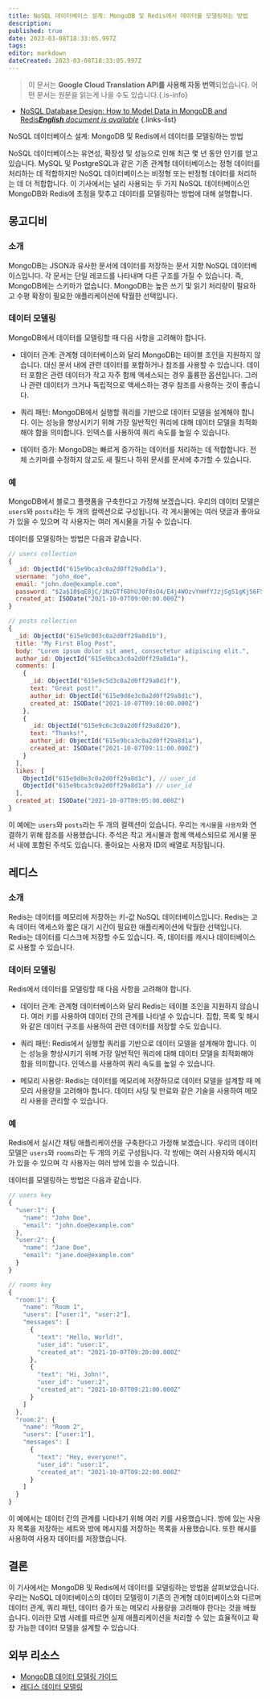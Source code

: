 ```yaml
---
title: NoSQL 데이터베이스 설계: MongoDB 및 Redis에서 데이터를 모델링하는 방법
description: 
published: true
date: 2023-03-08T18:33:05.997Z
tags: 
editor: markdown
dateCreated: 2023-03-08T18:33:05.997Z
---
```


> 이 문서는 **Google Cloud Translation API를 사용해 자동 번역**되었습니다.
어떤 문서는 원문을 읽는게 나을 수도 있습니다.{.is-info}



- [NoSQL Database Design: How to Model Data in MongoDB and Redis***English** document is available*](/en/Knowledge-base/NoSQL/nosql-database-design-how-to-model-data-in-mongodb-and-redis)
{.links-list}

NoSQL 데이터베이스 설계: MongoDB 및 Redis에서 데이터를 모델링하는 방법

NoSQL 데이터베이스는 유연성, 확장성 및 성능으로 인해 최근 몇 년 동안 인기를 얻고 있습니다. MySQL 및 PostgreSQL과 같은 기존 관계형 데이터베이스는 정형 데이터를 처리하는 데 적합하지만 NoSQL 데이터베이스는 비정형 또는 반정형 데이터를 처리하는 데 더 적합합니다. 이 기사에서는 널리 사용되는 두 가지 NoSQL 데이터베이스인 MongoDB와 Redis에 초점을 맞추고 데이터를 모델링하는 방법에 대해 설명합니다.

## 몽고디비

### 소개

MongoDB는 JSON과 유사한 문서에 데이터를 저장하는 문서 지향 NoSQL 데이터베이스입니다. 각 문서는 단일 레코드를 나타내며 다른 구조를 가질 수 있습니다. 즉, MongoDB에는 스키마가 없습니다. MongoDB는 높은 쓰기 및 읽기 처리량이 필요하고 수평 확장이 필요한 애플리케이션에 탁월한 선택입니다.

### 데이터 모델링

MongoDB에서 데이터를 모델링할 때 다음 사항을 고려해야 합니다.

- 데이터 관계: 관계형 데이터베이스와 달리 MongoDB는 테이블 조인을 지원하지 않습니다. 대신 문서 내에 관련 데이터를 포함하거나 참조를 사용할 수 있습니다. 데이터 포함은 관련 데이터가 작고 자주 함께 액세스되는 경우 훌륭한 옵션입니다. 그러나 관련 데이터가 크거나 독립적으로 액세스하는 경우 참조를 사용하는 것이 좋습니다.

- 쿼리 패턴: MongoDB에서 실행할 쿼리를 기반으로 데이터 모델을 설계해야 합니다. 이는 성능을 향상시키기 위해 가장 일반적인 쿼리에 대해 데이터 모델을 최적화해야 함을 의미합니다. 인덱스를 사용하여 쿼리 속도를 높일 수 있습니다.

- 데이터 증가: MongoDB는 빠르게 증가하는 데이터를 처리하는 데 적합합니다. 전체 스키마를 수정하지 않고도 새 필드나 하위 문서를 문서에 추가할 수 있습니다.

### 예

MongoDB에서 블로그 플랫폼을 구축한다고 가정해 보겠습니다. 우리의 데이터 모델은 `users`와 `posts`라는 두 개의 컬렉션으로 구성됩니다. 각 게시물에는 여러 댓글과 좋아요가 있을 수 있으며 각 사용자는 여러 게시물을 가질 수 있습니다.

데이터를 모델링하는 방법은 다음과 같습니다.

```javascript
// users collection
{
  _id: ObjectId("615e9bca3c0a2d0ff29a8d1a"),
  username: "john_doe",
  email: "john.doe@example.com",
  password: "$2a$10$qE8jC/1NzGTf6DhUJ0f8sO4/E4j4WOzvYmHfYJzjSgS1gKj56FSWS",
  created_at: ISODate("2021-10-07T09:00:00.000Z")
}

// posts collection
{
  _id: ObjectId("615e9c003c0a2d0ff29a8d1b"),
  title: "My First Blog Post",
  body: "Lorem ipsum dolor sit amet, consectetur adipiscing elit.",
  author_id: ObjectId("615e9bca3c0a2d0ff29a8d1a"),
  comments: [
    {
      _id: ObjectId("615e9c5d3c0a2d0ff29a8d1f"),
      text: "Great post!",
      author_id: ObjectId("615e9d8e3c0a2d0ff29a8d1c"),
      created_at: ISODate("2021-10-07T09:10:00.000Z")
    },
    {
      _id: ObjectId("615e9c6c3c0a2d0ff29a8d20"),
      text: "Thanks!",
      author_id: ObjectId("615e9bca3c0a2d0ff29a8d1a"),
      created_at: ISODate("2021-10-07T09:11:00.000Z")
    }
  ],
  likes: [
    ObjectId("615e9d8e3c0a2d0ff29a8d1c"), // user_id
    ObjectId("615e9bca3c0a2d0ff29a8d1a") // user_id
  ],
  created_at: ISODate("2021-10-07T09:05:00.000Z")
}
```

이 예에는 `users`와 `posts`라는 두 개의 컬렉션이 있습니다. 우리는 `게시물`을 `사용자`와 연결하기 위해 참조를 사용했습니다. 주석은 작고 게시물과 함께 액세스되므로 게시물 문서 내에 포함된 주석도 있습니다. 좋아요는 사용자 ID의 배열로 저장됩니다.

## 레디스

### 소개

Redis는 데이터를 메모리에 저장하는 키-값 NoSQL 데이터베이스입니다. Redis는 고속 데이터 액세스와 짧은 대기 시간이 필요한 애플리케이션에 탁월한 선택입니다. Redis는 데이터를 디스크에 저장할 수도 있습니다. 즉, 데이터를 캐시나 데이터베이스로 사용할 수 있습니다.

### 데이터 모델링

Redis에서 데이터를 모델링할 때 다음 사항을 고려해야 합니다.

- 데이터 관계: 관계형 데이터베이스와 달리 Redis는 테이블 조인을 지원하지 않습니다. 여러 키를 사용하여 데이터 간의 관계를 나타낼 수 있습니다. 집합, 목록 및 해시와 같은 데이터 구조를 사용하여 관련 데이터를 저장할 수도 있습니다.

- 쿼리 패턴: Redis에서 실행할 쿼리를 기반으로 데이터 모델을 설계해야 합니다. 이는 성능을 향상시키기 위해 가장 일반적인 쿼리에 대해 데이터 모델을 최적화해야 함을 의미합니다. 인덱스를 사용하여 쿼리 속도를 높일 수 있습니다.

- 메모리 사용량: Redis는 데이터를 메모리에 저장하므로 데이터 모델을 설계할 때 메모리 사용량을 고려해야 합니다. 데이터 샤딩 및 만료와 같은 기술을 사용하여 메모리 사용을 관리할 수 있습니다.

### 예

Redis에서 실시간 채팅 애플리케이션을 구축한다고 가정해 보겠습니다. 우리의 데이터 모델은 `users`와 `rooms`라는 두 개의 키로 구성됩니다. 각 방에는 여러 사용자와 메시지가 있을 수 있으며 각 사용자는 여러 방에 있을 수 있습니다.

데이터를 모델링하는 방법은 다음과 같습니다.

```javascript
// users key
{
  "user:1": {
    "name": "John Doe",
    "email": "john.doe@example.com"
  },
  "user:2": {
    "name": "Jane Doe",
    "email": "jane.doe@example.com"
  }
}

// rooms key
{
  "room:1": {
    "name": "Room 1",
    "users": ["user:1", "user:2"],
    "messages": [
      {
        "text": "Hello, World!",
        "user_id": "user:1",
        "created_at": "2021-10-07T09:20:00.000Z"
      },
      {
        "text": "Hi, John!",
        "user_id": "user:2",
        "created_at": "2021-10-07T09:21:00.000Z"
      }
    ]
  },
  "room:2": {
    "name": "Room 2",
    "users": ["user:1"],
    "messages": [
      {
        "text": "Hey, everyone!",
        "user_id": "user:1",
        "created_at": "2021-10-07T09:22:00.000Z"
      }
    ]
  }
}
```

이 예에서는 데이터 간의 관계를 나타내기 위해 여러 키를 사용했습니다. 방에 있는 사용자 목록을 저장하는 세트와 방에 메시지를 저장하는 목록을 사용했습니다. 또한 해시를 사용하여 사용자 데이터를 저장했습니다.

## 결론

이 기사에서는 MongoDB 및 Redis에서 데이터를 모델링하는 방법을 살펴보았습니다. 우리는 NoSQL 데이터베이스의 데이터 모델링이 기존의 관계형 데이터베이스와 다르며 데이터 관계, 쿼리 패턴, 데이터 증가 또는 메모리 사용량을 고려해야 한다는 것을 배웠습니다. 이러한 모범 사례를 따르면 실제 애플리케이션을 처리할 수 있는 효율적이고 확장 가능한 데이터 모델을 설계할 수 있습니다.

## 외부 리소스

- [MongoDB 데이터 모델링 가이드](https://docs.mongodb.com/manual/core/data-modeling-introduction/)
- [레디스 데이터 모델링](https://redis.io/topics/data-modeling)